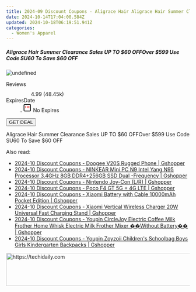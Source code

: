 ```yaml
---
title: 2024-09 Discount Coupons - Aligrace Hair Aligrace Hair Summer Clearance Sales UP TO $60 OFFOver $599 Use Code SU60 To Save $60 OFF
date: 2024-10-14T17:04:00.584Z
updated: 2024-10-18T06:19:51.941Z
categories:
  - Women's Apparel
---
```


<div class="max-w-4xl mx-auto grid grid-cols-1 lg:max-w-5xl lg:gap-x-20 lg:grid-cols-2">
  <div class="relative p-3 col-start-1 row-start-1 flex flex-col-reverse rounded-lg bg-gradient-to-t from-black/75 via-black/0 sm:bg-none sm:row-start-2 sm:p-0 lg:row-start-1">
    <h5 class="mt-1 text-lg font-semibold text-white sm:text-slate-900 md:text-2xl dark:sm:text-white">Aligrace Hair Summer Clearance Sales UP TO $60 OFFOver $599 Use Code SU60 To Save $60 OFF</h5>
  </div>
  
  <div class="col-start-1 col-end-3 row-start-1 grid gap-4 sm:mb-6 sm:grid-cols-4 lg:col-start-2 lg:row-span-6 lg:row-end-6 lg:mb-0 lg:gap-6">
      <img src="https://cdn3.impact.com//display-logo-via-campaign/19272.gif" onClick="javascript:window.open(decodeURIComponent('https%3A%2F%2Faligracehair.sjv.io%2Fc%2F5597632%2F1802232%2F19272'), '_blank');void(0);" alt="undefined" class="h-60 w-full rounded-lg object-cover sm:col-span-2 sm:h-52 lg:col-span-full" loading="lazy" />
    
  </div>
  <dl class="row-start-2 mt-4 flex items-center text-xs font-medium sm:row-start-3 sm:mt-1 md:mt-2.5 lg:row-start-2">
    <dt class="sr-only">Reviews</dt>
    <dd class="flex items-center text-indigo-600 dark:text-indigo-400">
      <svg width="24" height="24" fill="none" aria-hidden="true" class="mr-1 stroke-current dark:stroke-indigo-500">
        <path d="m12 5 2 5h5l-4 4 2.103 5L12 16l-5.103 3L9 14l-4-4h5l2-5Z" stroke-width="2" stroke-linecap="round" stroke-linejoin="round" />
      </svg>
      <span>4.99 <span class="font-normal text-slate-400">(48.45k)</span></span>
    </dd>
    <dt class="sr-only">ExpiresDate</dt>
    <dd class="flex items-center">
      <svg width="2" height="2" aria-hidden="true" fill="currentColor" class="mx-3 text-slate-300">
        <circle cx="1" cy="1" r="1" />
      </svg>
      <svg width="24" height="24" viewBox="0 0 24 24" fill="none" stroke="currentColor" stroke-width="2">
        <rect x="3" y="3" width="18" height="18" rx="2" fill="#fff" />
        <path d="M6 10L18 10" stroke="red" stroke-width="2" fill="none" />
        <path d="M10 6L10 18" stroke="#fff" stroke-width="2" fill="none" />
      </svg>
      No Expires    </dd>
  </dl>
  <div class="col-start-1 row-start-3 mt-4 self-center sm:col-start-2 sm:row-span-2 sm:row-start-2 sm:mt-0 lg:col-start-1 lg:row-start-3 lg:row-end-4 lg:mt-6">
    <button type="button" onClick="javascript:window.open(decodeURIComponent('https%3A%2F%2Faligracehair.sjv.io%2Fc%2F5597632%2F1802232%2F19272'), '_blank');void(0);" class="rounded-lg bg-red-600 px-3 py-2 text-sm font-medium leading-6 text-white">GET DEAL</button>
  </div>
  <p class="col-start-1 mt-4 text-sm leading-6 sm:col-span-2 lg:col-span-1 lg:row-start-4 lg:mt-6 dark:text-slate-400">
    Aligrace Hair Summer Clearance Sales UP TO $60 OFFOver $599 Use Code SU60 To Save $60 OFF  </p>
</div>

<ins class="adsbygoogle"
      style="display:block"
      data-ad-client="ca-pub-7571918770474297"
      data-ad-slot="8358498916"
      data-ad-format="auto"
      data-full-width-responsive="true"></ins>
    

<span class="atpl-alsoreadstyle">Also read:</span>
<div><ul>
<li><a href="https://coupons.techidaily.com/coupon-1118612-share-97331-sale/"><u>2024-10 Discount Coupons - Doogee V20S Rugged Phone | Gshopper</u></a></li>
<li><a href="https://coupons.techidaily.com/coupon-1118613-share-97331-sale/"><u>2024-10 Discount Coupons - NINKEAR Mini PC N9 Intel Yang N95 Processor 3.4GHz 8GB DDR4+256GB SSD Dual -Frequency | Gshopper</u></a></li>
<li><a href="https://coupons.techidaily.com/coupon-1118611-share-97331-sale/"><u>2024-10 Discount Coupons - Nintendo Joy-Con (L/R) | Gshopper</u></a></li>
<li><a href="https://coupons.techidaily.com/coupon-1118610-share-97331-sale/"><u>2024-10 Discount Coupons - Poco F4 GT 5G + 4G LTE | Gshopper</u></a></li>
<li><a href="https://coupons.techidaily.com/coupon-1118616-share-97331-sale/"><u>2024-10 Discount Coupons - Xiaomi Battery with Cable 10000mAh Pocket Edition | Gshopper</u></a></li>
<li><a href="https://coupons.techidaily.com/coupon-1118615-share-97331-sale/"><u>2024-10 Discount Coupons - Xiaomi Vertical Wireless Charger 20W Universal Fast Charging Stand | Gshopper</u></a></li>
<li><a href="https://coupons.techidaily.com/coupon-1118614-share-97331-sale/"><u>2024-10 Discount Coupons - Youpin CircleJoy Electric Coffee Milk Frother Home Whisk Electric Milk Frother Mixer ��Without Battery�� | Gshopper</u></a></li>
<li><a href="https://coupons.techidaily.com/coupon-1118617-share-97331-sale/"><u>2024-10 Discount Coupons - Youpin Zoyzoii Children's Schoolbag Boys Girls Kindergarten Backpacks | Gshopper</u></a></li>
</ul></div>

<!-- affiliate ads begin -->
<a href="https://appsumo.8odi.net/c/5597632/2087408/7443" target="_top" id="2087408">
  <img src="//a.impactradius-go.com/display-ad/7443-2087408" border="0" alt="https://techidaily.com" width="728" height="90"/>
</a>
<img height="0" width="0" src="https://appsumo.8odi.net/i/5597632/2087408/7443" style="position:absolute;visibility:hidden;" border="0" />
<!-- affiliate ads end -->

